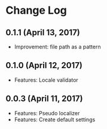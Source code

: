 # Change Log

## 0.1.1 (April 13, 2017)
- Improvement: file path as a pattern

## 0.1.0 (April 12, 2017)
- Features: Locale validator

## 0.0.3 (April 11, 2017)
- Features: Pseudo localizer
- Features: Create default settings
